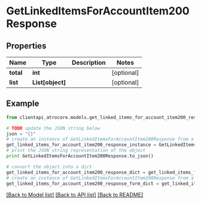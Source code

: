 # GetLinkedItemsForAccountItem200Response


## Properties
Name | Type | Description | Notes
------------ | ------------- | ------------- | -------------
**total** | **int** |  | [optional] 
**list** | **List[object]** |  | [optional] 

## Example

```python
from clientapi_atrocore.models.get_linked_items_for_account_item200_response import GetLinkedItemsForAccountItem200Response

# TODO update the JSON string below
json = "{}"
# create an instance of GetLinkedItemsForAccountItem200Response from a JSON string
get_linked_items_for_account_item200_response_instance = GetLinkedItemsForAccountItem200Response.from_json(json)
# print the JSON string representation of the object
print GetLinkedItemsForAccountItem200Response.to_json()

# convert the object into a dict
get_linked_items_for_account_item200_response_dict = get_linked_items_for_account_item200_response_instance.to_dict()
# create an instance of GetLinkedItemsForAccountItem200Response from a dict
get_linked_items_for_account_item200_response_form_dict = get_linked_items_for_account_item200_response.from_dict(get_linked_items_for_account_item200_response_dict)
```
[[Back to Model list]](../README.md#documentation-for-models) [[Back to API list]](../README.md#documentation-for-api-endpoints) [[Back to README]](../README.md)


